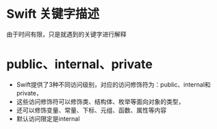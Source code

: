 #  Swift 关键字描述

由于时间有限，只是就遇到的关键字进行解释

# public、internal、private
* Swift提供了3种不同访问级别，对应的访问修饰符为：public、internal和private，
* 这些访问修饰符可以修饰类、结构体、枚举等面向对象的类型，
* 还可以修饰变量、常量、下标、元组、函数、属性等内容
* 默认访问限定是internal

